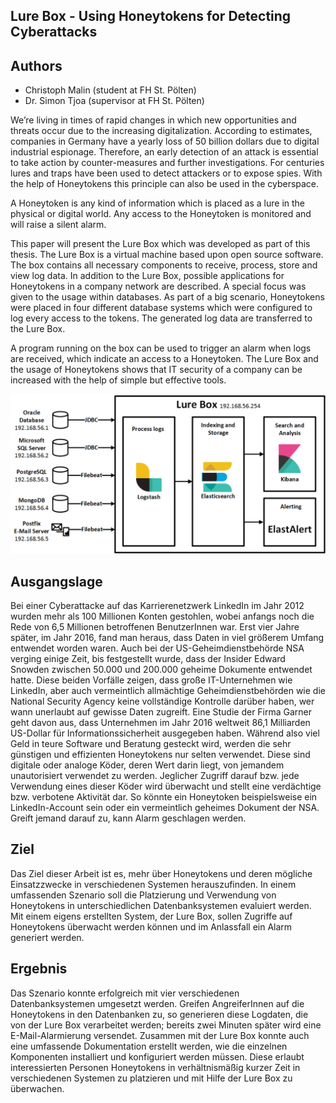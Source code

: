 ## Lure Box - Using Honeytokens for Detecting Cyberattacks

## Authors
* Christoph Malin (student at FH St. Pölten) 
* Dr. Simon Tjoa (supervisor at FH St. Pölten)

We’re living in times of rapid changes in which new opportunities and threats occur due to the increasing digitalization. According to estimates, companies in Germany have a yearly loss of 50 billion dollars due to digital industrial espionage. Therefore, an early detection of an attack is essential to take action by counter-measures and further investigations. For centuries lures and traps have been used to detect attackers or to expose spies. With the help of Honeytokens this principle can also be used in the cyberspace. 

A Honeytoken is any kind of information which is placed as a lure in the physical or digital world. Any access to the Honeytoken is monitored and will raise a silent alarm.

This paper will present the Lure Box which was developed as part of this thesis. The Lure Box is a virtual machine based upon open source software. The box contains all necessary components to receive, process, store and view log data. In addition to the Lure Box, possible applications for Honeytokens in a company network are described. A special focus was given to the usage within databases. As part of a big scenario, Honeytokens were placed in four different database systems which were configured to log every access to the tokens. The generated log data are transferred to the Lure Box. 

A program running on the box can be used to trigger an alarm when logs are received, which indicate an access to a Honeytoken. The Lure Box and the usage of Honeytokens shows that IT security of a company can be increased with the help of simple but effective tools.

![LureBox Implementation](/images/implementation.png)


## Ausgangslage
Bei einer Cyberattacke auf das Karrierenetzwerk LinkedIn im Jahr 2012 wurden mehr als 100 Millionen Konten gestohlen, wobei anfangs noch die Rede von 6,5 Millionen betroffenen BenutzerInnen war. Erst vier Jahre später, im Jahr 2016, fand man heraus, dass Daten in viel größerem Umfang entwendet worden waren. Auch bei der US-Geheimdienstbehörde NSA verging einige Zeit, bis festgestellt wurde, dass der Insider Edward Snowden zwischen 50.000 und 200.000 geheime Dokumente entwendet hatte. Diese beiden Vorfälle zeigen, dass große IT-Unternehmen wie LinkedIn, aber auch vermeintlich allmächtige Geheimdienstbehörden wie die National Security Agency keine vollständige Kontrolle darüber haben, wer wann unerlaubt auf gewisse Daten zugreift. Eine Studie der Firma Garner geht davon aus, dass Unternehmen im Jahr 2016 weltweit 86,1 Milliarden US-Dollar für Informationssicherheit ausgegeben haben. Während also viel Geld in teure Software und Beratung gesteckt wird, werden die sehr günstigen und effizienten Honeytokens nur selten verwendet. Diese sind digitale oder analoge Köder, deren Wert darin liegt, von jemandem unautorisiert verwendet zu werden. Jeglicher Zugriff darauf bzw. jede Verwendung eines dieser Köder wird überwacht und stellt eine verdächtige bzw. verbotene Aktivität dar. So könnte ein Honeytoken beispielsweise ein LinkedIn-Account sein oder ein vermeintlich geheimes Dokument der NSA. Greift jemand darauf zu, kann Alarm geschlagen werden.

## Ziel 
Das Ziel dieser Arbeit ist es, mehr über Honeytokens und deren mögliche Einsatzzwecke in verschiedenen Systemen herauszufinden. In einem umfassenden Szenario soll die Platzierung und Verwendung von Honeytokens in unterschiedlichen Datenbanksystemen evaluiert werden. Mit einem eigens erstellten System, der Lure Box, sollen Zugriffe auf Honeytokens überwacht werden können und im Anlassfall ein Alarm generiert werden. 

## Ergebnis
Das Szenario konnte erfolgreich mit vier verschiedenen Datenbanksystemen umgesetzt werden. Greifen AngreiferInnen auf die Honeytokens in den Datenbanken zu, so generieren diese Logdaten, die von der Lure Box verarbeitet werden; bereits zwei Minuten später wird eine E-Mail-Alarmierung versendet. Zusammen mit der Lure Box konnte auch eine umfassende Dokumentation erstellt werden, wie die einzelnen Komponenten installiert und konfiguriert werden müssen. Diese erlaubt interessierten Personen Honeytokens in verhältnismäßig kurzer Zeit in verschiedenen Systemen zu platzieren und mit Hilfe der Lure Box zu überwachen. 

